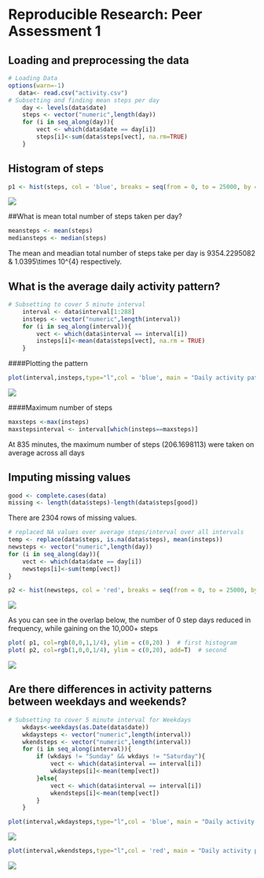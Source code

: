 # Reproducible Research: Peer Assessment 1


## Loading and preprocessing the data

```r
# Loading Data
options(warn=-1)
   data<- read.csv("activity.csv")
# Subsetting and finding mean steps per day
    day <- levels(data$date)
    steps <- vector("numeric",length(day))
    for (i in seq_along(day)){
        vect <- which(data$date == day[i])
        steps[i]<-sum(data$steps[vect], na.rm=TRUE)
    }
```
## Histogram of steps 

```r
p1 <- hist(steps, col = 'blue', breaks = seq(from = 0, to = 25000, by = 1000), main = 'Histogram Overlap ', xlab = 'Steps')
```

![](PA1_template_files/figure-html/unnamed-chunk-2-1.png) 

##What is mean total number of steps taken per day?

```r
meansteps <- mean(steps)
mediansteps <- median(steps)
```
The mean and meadian total number of steps take per day is 9354.2295082 & 1.0395\times 10^{4} respectively.

## What is the average daily activity pattern?

```r
# Subsetting to cover 5 minute interval
    interval <- data$interval[1:288]
    insteps <- vector("numeric",length(interval))
    for (i in seq_along(interval)){
        vect <- which(data$interval == interval[i])
        insteps[i]<-mean(data$steps[vect], na.rm = TRUE)
    }
```
####Plotting the pattern


```r
plot(interval,insteps,type="l",col = 'blue', main = "Daily activity pattern", xlab = "time (min)", ylab = "Average steps" )
```

![](PA1_template_files/figure-html/unnamed-chunk-5-1.png) 

####Maximum number of steps


```r
maxsteps <-max(insteps)
maxstepsinterval <- interval[which(insteps==maxsteps)]
```

At 835  minutes, the maximum number of steps (206.1698113) were taken on average across all days

## Imputing missing values

```r
good <- complete.cases(data)
missing <- length(data$steps)-length(data$steps[good])
```

There are 2304 rows of missing values.


```r
# replaced NA values over average steps/interval over all intervals
temp <- replace(data$steps, is.na(data$steps), mean(insteps))
newsteps <- vector("numeric",length(day))
for (i in seq_along(day)){
    vect <- which(data$date == day[i])
    newsteps[i]<-sum(temp[vect])
}
```



```r
p2 <- hist(newsteps, col = 'red', breaks = seq(from = 0, to = 25000, by = 1000), main = 'Histogram after replacing NA', xlab = 'Steps')
```

![](PA1_template_files/figure-html/unnamed-chunk-9-1.png) 

As you can see in the overlap below, the number of 0 step days reduced in frequency, while gaining on the 10,000+ steps

```r
plot( p1, col=rgb(0,0,1,1/4), ylim = c(0,20) )  # first histogram
plot( p2, col=rgb(1,0,0,1/4), ylim = c(0,20), add=T)  # second
```

![](PA1_template_files/figure-html/unnamed-chunk-10-1.png) 

## Are there differences in activity patterns between weekdays and weekends?


```r
# Subsetting to cover 5 minute interval for Weekdays
    wkdays<-weekdays(as.Date(data$date))
    wkdaysteps <- vector("numeric",length(interval))
    wkendsteps <- vector("numeric",length(interval))
    for (i in seq_along(interval)){
        if (wkdays != "Sunday" && wkdays != "Saturday"){
            vect <- which(data$interval == interval[i])
            wkdaysteps[i]<-mean(temp[vect])
        }else{
            vect <- which(data$interval == interval[i])
            wkendsteps[i]<-mean(temp[vect])    
        }
    }
```


```r
plot(interval,wkdaysteps,type="l",col = 'blue', main = "Daily activity pattern Weekdays", xlab = "time (min)", ylab = "Average steps" )
```

![](PA1_template_files/figure-html/unnamed-chunk-12-1.png) 

```r
plot(interval,wkendsteps,type="l",col = 'red', main = "Daily activity pattern Weekends", xlab = "time (min)", ylab = "Average steps" )
```

![](PA1_template_files/figure-html/unnamed-chunk-12-2.png) 
